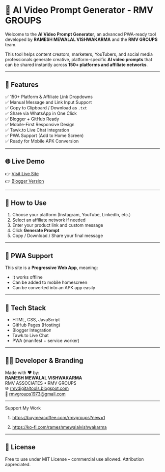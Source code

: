 # 🎥 AI Video Prompt Generator - RMV GROUPS

Welcome to the **AI Video Prompt Generator**, an advanced PWA-ready tool developed by **RAMESH MEWALAL VISHWAKARMA** and the **RMV GROUPS** team.

This tool helps content creators, marketers, YouTubers, and social media professionals generate creative, platform-specific **AI video prompts** that can be shared instantly across **150+ platforms and affiliate networks**.

---

## 🚀 Features

✅ 150+ Platform & Affiliate Link Dropdowns  
✅ Manual Message and Link Input Support  
✅ Copy to Clipboard / Download as `.txt`  
✅ Share via WhatsApp in One Click  
✅ Blogger + GitHub Ready  
✅ Mobile-First Responsive Design  
✅ Tawk.to Live Chat Integration  
✅ PWA Support (Add to Home Screen)  
✅ Ready for Mobile APK Conversion  

---

## 🌐 Live Demo

👉 [Visit Live Site](https://yourusername.github.io)  
👉 [Blogger Version](https://rmvdigitaltools.blogspot.com/2025/07/ai-video-prompts-generator-tool.html)

---

## 📂 How to Use

1. Choose your platform (Instagram, YouTube, LinkedIn, etc.)
2. Select an affiliate network if needed
3. Enter your product link and custom message
4. Click **Generate Prompt**
5. Copy / Download / Share your final message

---

## 📲 PWA Support

This site is a **Progressive Web App**, meaning:
- It works offline
- Can be added to mobile homescreen
- Can be converted into an APK app easily

---

## 🧰 Tech Stack

- HTML, CSS, JavaScript  
- GitHub Pages (Hosting)  
- Blogger Integration  
- Tawk.to Live Chat  
- PWA (manifest + service worker)

---

## 👨‍💻 Developer & Branding

Made with ❤️ by:  
**RAMESH MEWALAL VISHWAKARMA**  
RMV ASSOCIATES • RMV GROUPS  
🌐 [rmvdigitaltools.blogspot.com](https://rmvdigitaltools.blogspot.com)  
📧 rmvgroups1973@gmail.com

---
Support My Work
1. https://buymeacoffee.com/rmvgroups?new=1 

2. https://ko-fi.com/rameshmewalalvishwakarma
---
## 📎 License

Free to use under MIT License – commercial use allowed. Attribution appreciated.
